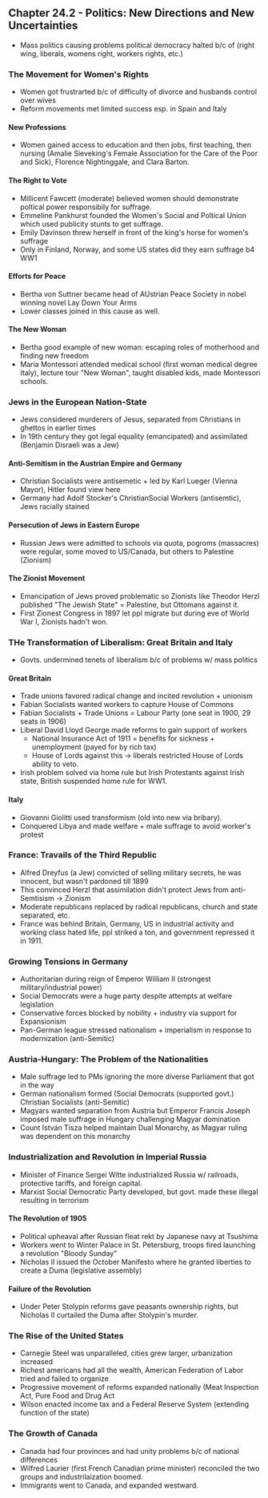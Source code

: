 ## Chapter 24.2 - Politics: New Directions and New Uncertainties
- Mass politics causing problems political democracy halted b/c of (right wing, liberals, womens right, workers rights, etc.)
### The Movement for Women's Rights
- Women got frustrarted b/c of difficulty of divorce and husbands control over wives
- Reform movements met limited success esp. in Spain and Italy
#### New Professions
- Women gained access to education and then jobs, first teaching, then nursing (Amalie Sieveking's Female Association for the Care of the Poor and Sick), Florence Nightinggale, and Clara Barton.
#### The Right to Vote
- Millicent Fawcett (moderate) believed women should demonstrate poltical power responsibily for suffrage.
- Emmeline Pankhurst  founded the Women's Social and Poltical Union which used publicity stunts to get suffrage.
- Emily Davinson threw herself in front of the king's horse for women's suffrage
- Only in Finland, Norway, and some US states did they earn suffrage b4 WW1
#### Efforts for Peace
- Bertha von Suttner became head of AUstrian Peace Society in nobel winning novel Lay Down Your Arms
- Lower classes joined in this cause as well.
#### The New Woman
- Bertha good example of new woman: escaping roles of motherhood and finding new freedom
- Maria Montessori attended medical school (first woman medical degree Italy), lecture tour "New Woman", taught disabled kids, made Montessori schools.
### Jews in the European Nation-State
- Jews considered murderers of Jesus, separated from Christians in ghettos in earlier times
- In 19th century they got legal equality (emancipated) and assimilated (Benjamin Disraeli was a Jew)
#### Anti-Semitism in the Austrian Empire and Germany
- Christian Socialists were antisemetic + led by Karl Lueger (Vienna Mayor), Hitler found view here
- Germany had Adolf Stocker's ChristianSocial Workers (antisemtic), Jews racially stained
#### Persecution of Jews in Eastern Europe
- Russian Jews were admitted to schools via quota, pogroms (massacres) were regular, some moved to US/Canada, but others to Palestine (Zionism)
#### The Zionist Movement
- Emancipation of Jews proved problematic so Zionists like Theodor Herzl published "The Jewish State" = Palestine, but Ottomans against it.
- First Zionest Congress in 1897 let ppl migrate but during eve of World War I, Zionists hadn't won.
### THe Transformation of Liberalism: Great Britain and Italy
- Govts. undermined tenets of liberalism b/c of problems w/ mass politics
#### Great Britain
- Trade unions favored radical change and incited revolution + unionism
- Fabian Socialists wanted workers to capture House of Commons
- Fabian Socialists + Trade Unions = Labour Party (one seat in 1900, 29 seats in 1906)
- Liberal David Lloyd George made reforms to gain support of workers
    - National Insurance Act of 1911 = benefits for sickness + unemployment (payed for by rich tax)
    - House of Lords against this -> liberals restricted House of Lords ability to veto.
- Irish problem solved via home rule but Irish Protestants against Irish state, British suspended home rule for WW1.
#### Italy
- Giovanni Giolitti used transformism (old into new via bribary). 
- Conquered Libya and made welfare + male suffrage to avoid worker's protest
### France: Travails of the Third Republic
- Alfred Dreyfus (a Jew) convicted of selling military secrets, he was innocent, but wasn't pardoned till 1899
- This convinced Herzl that assimilation didn't protect Jews from anti-Semtisism -> Zionism
- Moderate republicans replaced by radical republicans, church and state separated, etc.
- France was behind Britain, Germany, US in industrial activity and working class hated life, ppl striked a ton, and government repressed it in 1911.
### Growing Tensions in Germany
- Authoritarian during reign of Emperor William II (strongest military/industrial power)
- Social Democrats were a huge party despite attempts at welfare legislation
- Conservative forces blocked by nobility + industry via support for Expansionism
- Pan-German league stressed nationalism + imperialism in response to modernization (anti-Semitic)
### Austria-Hungary: The Problem of the Nationalities
- Male suffrage led to PMs ignoring the more diverse Parliament that got in the way
- German nationalism formed (Social Democrats (supported govt.) Christian Socialists (anti-Semitic)
- Magyars wanted separation from Austria but Emperor Francis Joseph imposed male suffrage in Hungary challenging Magyar domination
- Count István Tisza helped maintain Dual Monarchy, as Magyar ruling was dependent on this monarchy
### Industrialization and Revolution in Imperial Russia
- Minister of Finance Sergei Witte industrialized Russia w/ railroads, protective tariffs, and foreign capital.
- Marxist Social Democratic Party developed, but govt. made these illegal resulting in terrorism
#### The Revolution of 1905
- Political upheaval after Russian fleat rekt by Japanese navy at Tsushima
- Workers went to Winter Palace in St. Petersburg, troops fired launching a revolution "Bloody Sunday"
- Nicholas II issued the October Manifesto where he granted liberties to create a Duma (legislative assembly)
#### Failure of the Revolution
- Under Peter Stolypin reforms gave peasants ownership rights, but Nicholas II curtailed the Duma after Stolypin's murder.
### The Rise of the United States
- Carnegie Steel was unparalleled, cities grew larger, urbanization increased
- Richest americans had all the wealth, American Federation of Labor tried and failed to organize
- Progressive movement of reforms expanded nationally (Meat Inspection Act, Pure Food and Drug Act
- Wilson enacted income tax and a Federal Reserve System (extending function of the state)
### The Growth of Canada
- Canada had four provinces and had unity problems b/c of national differences
- Wilfred Laurier (first French Canadian prime minister) reconciled the two groups and industrilaization boomed.
- Immigrants went to Canada, and expanded westward.
